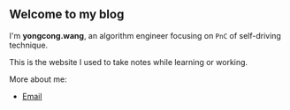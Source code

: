 ## Welcome to my blog

I'm **yongcong.wang**, an algorithm engineer focusing on `PnC` of self-driving technique.

This is the website I used to take notes while learning or working.

More about me:

- [Email](mailto:yongcong.wang@outlook.com)
